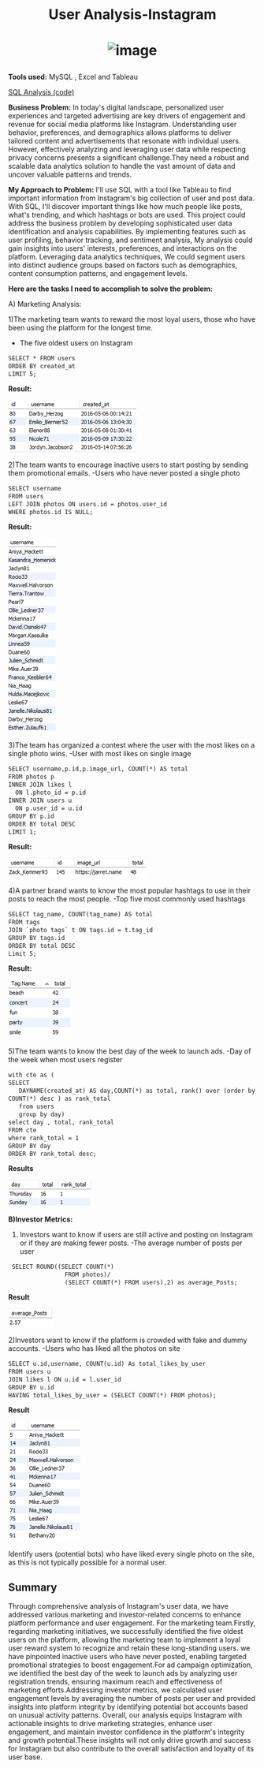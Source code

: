 # <p align="center">User Analysis-Instagram </p>

# <p align="center">![image](https://github.com/Niddara-Hareendra/data-analysis-instagram-clone/assets/154535567/0a5f9215-40a3-488b-9445-150d29cc3509)</p>

**Tools used:**
MySQL , Excel and Tableau 

[SQL Analysis (code)](https://github.com/Niddara-Hareendra/data-analysis-instagram-clone/blob/main/Instagram%20clone.sql)

**Business Problem:** In today's digital landscape, personalized user experiences and targeted advertising are key drivers of engagement and revenue for social media platforms like 
                   Instagram. Understanding user behavior, preferences, and demographics allows platforms to deliver tailored content and advertisements that resonate with individual 
                   users. However, effectively analyzing and leveraging user data while respecting privacy concerns presents a significant challenge.They need a robust and scalable data 
                   analytics solution to handle the vast amount of data and uncover valuable patterns and trends.

**My Approach to Problem:** I'll use SQL with a tool like Tableau to find important information from Instagram's big collection of user and post data. With SQL, I'll discover important 
                         things like how much people like posts, what's trending, and which hashtags or bots are used.
                         This project could address the business problem by developing sophisticated user data identification and analysis capabilities. By implementing features such as user profiling, behavior tracking, and sentiment analysis, My analysis could gain insights into users' interests, preferences, and interactions on the platform. Leveraging  data analytics techniques, We could segment users into distinct audience groups based on factors such as demographics, content consumption patterns, and engagement levels.

**Here are the tasks I need to accomplish to solve the problem:**

A) Marketing Analysis: 

  1)The marketing team wants to reward the most loyal users, those who have been using the platform for the longest time.
- The five oldest users on Instagram

```mysql
SELECT * FROM users 
ORDER BY created_at
LIMIT 5;
```
**Result:**


![Q1](https://github.com/Niddara-Hareendra/data-analysis-instagram-clone/blob/main/5%20oldest.PNG)


 2)The team wants to encourage inactive users to start posting by sending them promotional emails.
  -Users who have never posted a single photo

```mysql
SELECT username
FROM users
LEFT JOIN photos ON users.id = photos.user_id
WHERE photos.id IS NULL;
```
**Result:**

![Q2](https://raw.githubusercontent.com/Niddara-Hareendra/data-analysis-instagram-clone/main/0%20posts.PNG)


 3)The team has organized a contest where the user with the most likes on a single photo wins.
  -User with most likes on single image

  ```mysql
  SELECT username,p.id,p.image_url, COUNT(*) AS total
FROM photos p
INNER JOIN likes l
    ON l.photo_id = p.id
INNER JOIN users u
    ON p.user_id = u.id
GROUP BY p.id
ORDER BY total DESC
LIMIT 1;
```

**Result:**

![Q3](https://raw.githubusercontent.com/Niddara-Hareendra/data-analysis-instagram-clone/main/Top%20Likes.PNG)


 4)A partner brand wants to know the most popular hashtags to use in their posts to reach the most people.
  -Top five most commonly used hashtags

  ```mysql
  SELECT tag_name, COUNT(tag_name) AS total
FROM tags
JOIN `photo tags` t ON tags.id = t.tag_id
GROUP BY tags.id
ORDER BY total DESC
Limit 5;
```

**Result:**

![Q4](https://raw.githubusercontent.com/Niddara-Hareendra/data-analysis-instagram-clone/main/Total%20tags.PNG)


5)The team wants to know the best day of the week to launch ads.
 -Day of the week when most users register

 ```mysql
with cte as (
SELECT 
    DAYNAME(created_at) AS day,COUNT(*) as total, rank() over (order by COUNT(*) desc ) as rank_total
    from users
    group by day)
select day , total, rank_total
FROM cte 
where rank_total = 1
GROUP BY day
ORDER BY rank_total desc;
 ```

**Results**

![Q5](https://raw.githubusercontent.com/Niddara-Hareendra/data-analysis-instagram-clone/main/Best%20day.PNG)


 
**B)Investor Metrics:**

1) Investors want to know if users are still active and posting on Instagram or if they are making fewer posts.
   -The average number of posts per user

```mysql
 SELECT ROUND((SELECT COUNT(*)
                FROM photos)/
                (SELECT COUNT(*) FROM users),2) as average_Posts;
```

**Result**

![Q1](https://raw.githubusercontent.com/Niddara-Hareendra/data-analysis-instagram-clone/main/average%20posts.PNG)

2)Investors want to know if the platform is crowded with fake and dummy accounts.
 -Users who has liked all the photos on site

 ```mysql
SELECT u.id,username, COUNT(u.id) As total_likes_by_user
FROM users u
JOIN likes l ON u.id = l.user_id
GROUP BY u.id
HAVING total_likes_by_user = (SELECT COUNT(*) FROM photos);
```

**Result**

![Q2](https://raw.githubusercontent.com/Niddara-Hareendra/data-analysis-instagram-clone/main/Bots%26Dummies.PNG)

Identify users (potential bots) who have liked every single photo on the site, as this is not typically possible for a normal user.


## Summary

Through comprehensive analysis of Instagram's user data, we have addressed various marketing and investor-related concerns to enhance platform performance and user engagement. For the marketing team.Firstly, regarding marketing initiatives, we successfully identified the five oldest users on the platform, allowing the marketing team to implement a loyal user reward system to recognize and retain these long-standing users. we have pinpointed inactive users who have never posted, enabling targeted promotional strategies to boost engagement.For ad campaign optimization, we identified the best day of the week to launch ads by analyzing user registration trends, ensuring maximum reach and effectiveness of marketing efforts.Addressing investor metrics, we calculated user engagement levels by averaging the number of posts per user and provided insights into platform integrity by identifying potential bot accounts based on unusual activity patterns.
Overall, our analysis equips Instagram with actionable insights to drive marketing strategies, enhance user engagement, and maintain investor confidence in the platform's integrity and growth potential.These insights will not only drive growth and success for Instagram but also contribute to the overall satisfaction and loyalty of its user base. 

 


